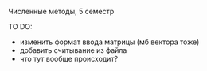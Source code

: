 Численные методы, 5 семестр


TO DO:
- изменить формат ввода матрицы (мб вектора тоже)
- добавить считывание из файла
- что тут вообще происходит?